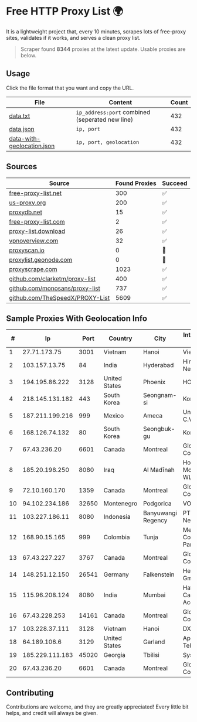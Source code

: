
# Free HTTP Proxy List 🌍

It is a lightweight project that, every 10 minutes, scrapes lots of free-proxy sites, validates if it works, and serves a clean proxy list.


> Scraper found **8344** proxies at the latest update. Usable proxies are below.

## Usage

Click the file format that you want and copy the URL.


|File|Content|Count|
|----|-------|-----|
|[data.txt](https://raw.githubusercontent.com/themiralay/Proxy-List-World/master/data.txt)|`ip_address:port` combined (seperated new line)|432|
|[data.json](https://raw.githubusercontent.com/themiralay/Proxy-List-World/master/data.json)|`ip, port`|432|
|[data-with-geolocation.json](https://raw.githubusercontent.com/themiralay/Proxy-List-World/master/data-with-geolocation.json)|`ip, port, geolocation`|432|

## Sources

|Source|Found Proxies|Succeed|
|------|-------------|-------|
|[free-proxy-list.net](https://free-proxy-list.net)|300|✅|
|[us-proxy.org](https://www.us-proxy.org)|200|✅|
|[proxydb.net](http://proxydb.net)|15|✅|
|[free-proxy-list.com](https://free-proxy-list.com/?page=&port=&type%5B%5D=http&type%5B%5D=https&up_time=0&search=Search)|2|✅|
|[proxy-list.download](https://www.proxy-list.download/HTTP)|26|✅|
|[vpnoverview.com](https://vpnoverview.com/privacy/anonymous-browsing/free-proxy-servers)|32|✅|
|[proxyscan.io](https://www.proxyscan.io)|0|🚫|
|[proxylist.geonode.com](https://proxylist.geonode.com/api/proxy-list?limit=300&page=1&sort_by=lastChecked&sort_type=desc&protocols=http,https)|0|🚫|
|[proxyscrape.com](https://api.proxyscrape.com/v2/?request=displayproxies&protocol=http&timeout=10000&country=all&ssl=all&anonymity=all)|1023|✅|
|[github.com/clarketm/proxy-list](https://raw.githubusercontent.com/clarketm/proxy-list/master/proxy-list-raw.txt)|400|✅|
|[github.com/monosans/proxy-list](https://raw.githubusercontent.com/monosans/proxy-list/main/proxies/http.txt)|737|✅|
|[github.com/TheSpeedX/PROXY-List](https://raw.githubusercontent.com/TheSpeedX/PROXY-List/master/http.txt)|5609|✅|


## Sample Proxies With Geolocation Info

|#|Ip|Port|Country|City|Internet Service Provider|
|-|--|----|-------|----|-------------------------|
|1|27.71.173.75|3001|Vietnam|Hanoi|Viettel Group|
|2|103.157.13.75|84|India|Hyderabad|Hindustan Networks Llp|
|3|194.195.86.222|3128|United States|Phoenix|HOSTINGER US|
|4|218.145.131.182|443|South Korea|Seongnam-si|Korea Telecom|
|5|187.211.199.216|999|Mexico|Ameca|Uninet S.A. de C.V.|
|6|168.126.74.132|80|South Korea|Seongbuk-gu|Korea Telecom|
|7|67.43.236.20|6601|Canada|Montreal|GloboTech Communications|
|8|185.20.198.250|8080|Iraq|Al Madīnah|Horizon Scope Mobile Telecom WLL|
|9|72.10.160.170|1359|Canada|Montreal|GloboTech Communications|
|10|94.102.234.186|32650|Montenegro|Podgorica|VOLI-MNE|
|11|103.227.186.11|8080|Indonesia|Banyuwangi Regency|PT Master Star Network|
|12|168.90.15.165|999|Colombia|Tunja|Media Commerce Partners S.A|
|13|67.43.227.227|3767|Canada|Montreal|GloboTech Communications|
|14|148.251.12.150|26541|Germany|Falkenstein|Hetzner Online GmbH|
|15|115.96.208.124|8080|India|Mumbai|Hathway IP over Cable Internet Access|
|16|67.43.228.253|14161|Canada|Montreal|GloboTech Communications|
|17|103.228.37.111|3128|Vietnam|Hanoi|DXT|
|18|64.189.106.6|3129|United States|Garland|Apogee Telecom Inc.|
|19|185.229.111.183|45020|Georgia|Tbilisi|Sysnet LLC|
|20|67.43.236.20|6601|Canada|Montreal|GloboTech Communications|



## Contributing

Contributions are welcome, and they are greatly appreciated! Every
little bit helps, and credit will always be given.

